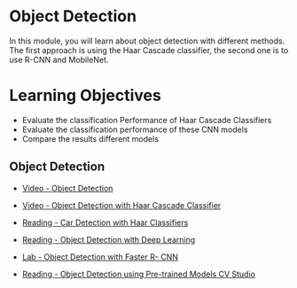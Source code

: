 # Object Detection

In this module, you will learn about object detection with different methods. The first approach is using the Haar Cascade classifier, the second one is to use R-CNN and MobileNet.

# Learning Objectives

- Evaluate the classification Performance of Haar Cascade Classifiers
- Evaluate the classification performance of these CNN models
- Compare the results different models

## Object Detection

- [Video - Object Detection](https://www.coursera.org/learn/introduction-computer-vision-watson-opencv/lecture/0zvXm/object-detection)

- [Video - Object Detection with Haar Cascade Classifier](https://www.coursera.org/learn/introduction-computer-vision-watson-opencv/lecture/DNxGk/object-detection-with-haar-cascade-classifier)

- [Reading - Car Detection with Haar Classifiers](https://www.coursera.org/learn/introduction-computer-vision-watson-opencv/ungradedLti/63ele/car-detection-with-haar-classifiers)

- [Reading - Object Detection with Deep Learning](https://www.coursera.org/learn/introduction-computer-vision-watson-opencv/supplement/NxGBy/object-detection-with-deep-learning)

- [Lab - Object Detection with Faster R- CNN](./Labs/use-objectdetection-faster-r-cnn.ipynb)

- [Reading - Object Detection using Pre-trained Models CV Studio](https://www.coursera.org/learn/introduction-computer-vision-watson-opencv/ungradedLti/oUrrx/object-detection-using-pre-trained-models-cv-studio)
